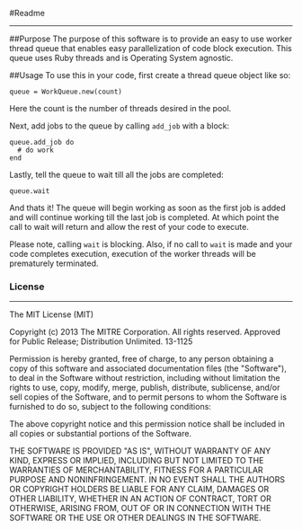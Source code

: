 #Readme
___

##Purpose
The purpose of this software is to provide an easy to use worker thread queue that enables easy parallelization of code block execution. This queue uses Ruby threads and is Operating System agnostic. 

##Usage
To use this in your code, first create a thread queue object like so:

    queue = WorkQueue.new(count)

Here the count is the number of threads desired in the pool.

Next, add jobs to the queue by calling `add_job` with a block:

    queue.add_job do
      # do work
    end
    
Lastly, tell the queue to wait till all the jobs are completed:

    queue.wait
    
    
And thats it! The queue will begin working as soon as the first job is added and will continue working till the last job is completed. At which point the call to wait will return and allow the rest of your code to execute. 

Please note, calling `wait` is blocking. Also, if no call to `wait` is made and your code completes execution, execution of the worker threads will be prematurely terminated. 




### License
___

The MIT License (MIT)

Copyright (c) 2013 The MITRE Corporation. All rights reserved.
Approved for Public Release; Distribution Unlimited. 13-1125

Permission is hereby granted, free of charge, to any person obtaining a copy of this software and associated documentation files (the "Software"), to deal in the Software without restriction, including without limitation the rights to use, copy, modify, merge, publish, distribute, sublicense, and/or sell copies of the Software, and to permit persons to whom the Software is furnished to do so, subject to the following conditions:

The above copyright notice and this permission notice shall be included in all copies or substantial portions of the Software.

THE SOFTWARE IS PROVIDED "AS IS", WITHOUT WARRANTY OF ANY KIND, EXPRESS OR IMPLIED, INCLUDING BUT NOT LIMITED TO THE WARRANTIES OF MERCHANTABILITY, FITNESS FOR A PARTICULAR PURPOSE AND NONINFRINGEMENT. IN NO EVENT SHALL THE AUTHORS OR COPYRIGHT HOLDERS BE LIABLE FOR ANY CLAIM, DAMAGES OR OTHER LIABILITY, WHETHER IN AN ACTION OF CONTRACT, TORT OR OTHERWISE, ARISING FROM, OUT OF OR IN CONNECTION WITH THE SOFTWARE OR THE USE OR OTHER DEALINGS IN THE SOFTWARE.
